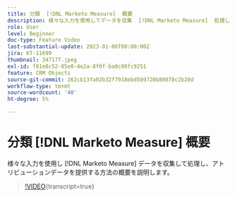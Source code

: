 ```yaml
---
title: 分類  [!DNL Marketo Measure]  概要
description: 様々な入力を使用してデータを収集  [!DNL Marketo Measure]  処理してアトリビューションデータを提供する方法の概要について説明します。
role: User
level: Beginner
doc-type: Feature Video
last-substantial-update: 2023-01-06T00:00:00Z
jira: KT-11699
thumbnail: 347177.jpeg
exl-id: f81e8c52-85e0-4e2a-8f0f-ba0c00fc9251
feature: CRM Objects
source-git-commit: 262cb13fa02b32f7918ebd569720b80078c2b28d
workflow-type: tm+mt
source-wordcount: '40'
ht-degree: 5%

---
```


# 分類 [!DNL Marketo Measure] 概要

様々な入力を使用し [!DNL Marketo Measure] データを収集して処理し、アトリビューションデータを提供する方法の概要を説明します。

>[!VIDEO](https://video.tv.adobe.com/v/3421345/?learn=on&captions=jpn){transcript=true}
